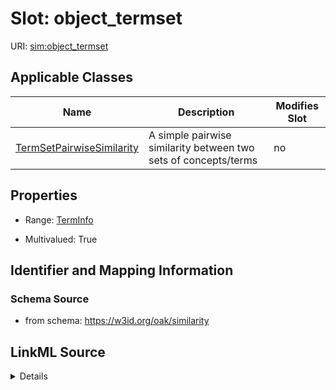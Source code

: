 

# Slot: object_termset

URI: [sim:object_termset](https://w3id.org/linkml/similarity/object_termset)



<!-- no inheritance hierarchy -->





## Applicable Classes

| Name | Description | Modifies Slot |
| --- | --- | --- |
| [TermSetPairwiseSimilarity](TermSetPairwiseSimilarity.md) | A simple pairwise similarity between two sets of concepts/terms |  no  |







## Properties

* Range: [TermInfo](TermInfo.md)

* Multivalued: True





## Identifier and Mapping Information







### Schema Source


* from schema: https://w3id.org/oak/similarity




## LinkML Source

<details>
```yaml
name: object_termset
from_schema: https://w3id.org/oak/similarity
rank: 1000
multivalued: true
alias: object_termset
domain_of:
- TermSetPairwiseSimilarity
range: TermInfo
inlined: true

```
</details>